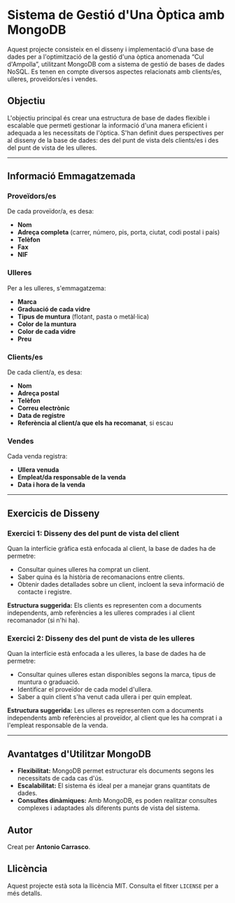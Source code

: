 # Sistema de Gestió d'Una Òptica amb MongoDB

Aquest projecte consisteix en el disseny i implementació d'una base de dades per a l'optimització de la gestió d'una òptica anomenada “Cul d'Ampolla”, utilitzant MongoDB com a sistema de gestió de bases de dades NoSQL. Es tenen en compte diversos aspectes relacionats amb clients/es, ulleres, proveïdors/es i vendes.

## Objectiu
L'objectiu principal és crear una estructura de base de dades flexible i escalable que permeti gestionar la informació d'una manera eficient i adequada a les necessitats de l'òptica. S'han definit dues perspectives per al disseny de la base de dades: des del punt de vista dels clients/es i des del punt de vista de les ulleres.

---

## Informació Emmagatzemada

### Proveïdors/es
De cada proveïdor/a, es desa:
- **Nom**
- **Adreça completa** (carrer, número, pis, porta, ciutat, codi postal i país)
- **Telèfon**
- **Fax**
- **NIF**

### Ulleres
Per a les ulleres, s'emmagatzema:
- **Marca**
- **Graduació de cada vidre**
- **Tipus de muntura** (flotant, pasta o metàl·lica)
- **Color de la muntura**
- **Color de cada vidre**
- **Preu**

### Clients/es
De cada client/a, es desa:
- **Nom**
- **Adreça postal**
- **Telèfon**
- **Correu electrònic**
- **Data de registre**
- **Referència al client/a que els ha recomanat**, si escau

### Vendes
Cada venda registra:
- **Ullera venuda**
- **Empleat/da responsable de la venda**
- **Data i hora de la venda**

---

## Exercicis de Disseny

### Exercici 1: Disseny des del punt de vista del client
Quan la interfície gràfica està enfocada al client, la base de dades ha de permetre:
- Consultar quines ulleres ha comprat un client.
- Saber quina és la història de recomanacions entre clients.
- Obtenir dades detallades sobre un client, incloent la seva informació de contacte i registre.

**Estructura suggerida:**
Els clients es representen com a documents independents, amb referències a les ulleres comprades i al client recomanador (si n'hi ha).

### Exercici 2: Disseny des del punt de vista de les ulleres
Quan la interfície està enfocada a les ulleres, la base de dades ha de permetre:
- Consultar quines ulleres estan disponibles segons la marca, tipus de muntura o graduació.
- Identificar el proveïdor de cada model d'ullera.
- Saber a quin client s'ha venut cada ullera i per quin empleat.

**Estructura suggerida:**
Les ulleres es representen com a documents independents amb referències al proveïdor, al client que les ha comprat i a l'empleat responsable de la venda.

---

## Avantatges d'Utilitzar MongoDB
- **Flexibilitat:** MongoDB permet estructurar els documents segons les necessitats de cada cas d'ús.
- **Escalabilitat:** El sistema és ideal per a manejar grans quantitats de dades.
- **Consultes dinàmiques:** Amb MongoDB, es poden realitzar consultes complexes i adaptades als diferents punts de vista del sistema.

## Autor
Creat per **Antonio Carrasco**.

## Llicència
Aquest projecte està sota la llicència MIT. Consulta el fitxer `LICENSE` per a més detalls.

